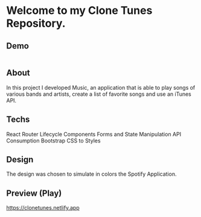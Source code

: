 # Welcome to my Clone Tunes Repository.

## Demo

<p align="center">
          <img align="center" src="">
</p>

## About

In this project I developed Music, an application that is able to play songs of various bands and artists, create a list of favorite songs and use an iTunes API.

## Techs

React Router
Lifecycle Components
Forms and State Manipulation
API Consumption
Bootstrap CSS to Styles

## Design

The design was chosen to simulate in colors the Spotify Application.

## Preview (Play)

https://clonetunes.netlify.app
